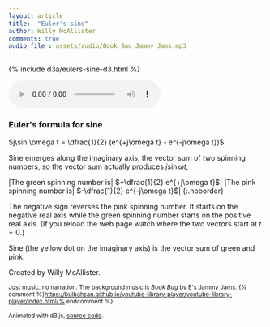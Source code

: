 ```yaml
---
layout: article
title:  "Euler's sine"
author: Willy McAllister
comments: true
audio_file : assets/audio/Book_Bag_Jammy_Jams.mp3
---
```


{% include d3a/eulers-sine-d3.html %}

<audio autoplay="true" src="{{ page.audio_file | relative_url }}" controls loop></audio>


### Euler's formula for sine

$j\sin \omega t = \dfrac{1}{2} (e^{+j\omega t} - e^{-j\omega t})$

Sine emerges along the imaginary axis, the vector sum of two spinning numbers, so the vector sum actually produces $j\sin \omega t$,

|The green spinning number is| $+\dfrac{1}{2} e^{+j\omega t}$|
|The pink spinning number is| $-\dfrac{1}{2} e^{-j\omega t}$|
{:.noborder}

The negative sign reverses the pink spinning number. It starts on the negative real axis while the green spinning number starts on the positive real axis. (If you reload the web page watch where the two vectors start at $t = 0$.)

Sine (the yellow dot on the imaginary axis) is the vector sum of green and pink.

Created by Willy McAllister.

<small>Just music, no narration. The background music is *Book Bag* by E's Jammy Jams. {% comment %}https://bulbahsan.github.io/youtube-library-player/youtube-library-player/index.html{% endcomment %}</small>

<small>Animated with d3.js, [source code](https://github.com/willymcallister/willymcallister.github.io/blob/master/_includes/d3a/eulers-sine-d3.html).</small>